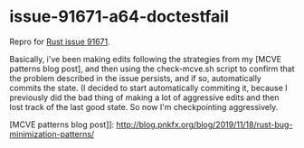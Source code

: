 # issue-91671-a64-doctestfail
Repro for [Rust issue 91671].

Basically, i've been making edits following the strategies from
my [MCVE patterns blog post], and then using the check-mcve.sh script to confirm that the problem described
in the issue persists, and if so, automatically commits the state. (I decided to start automatically commiting
it, because I previously did the bad thing of making a lot of aggressive edits and then lost track of the last good state.
So now I'm checkpointing aggressively.

[MCVE patterns blog post]]: http://blog.pnkfx.org/blog/2019/11/18/rust-bug-minimization-patterns/

[Rust issue 91671]: https://github.com/rust-lang/rust/issues/91671
